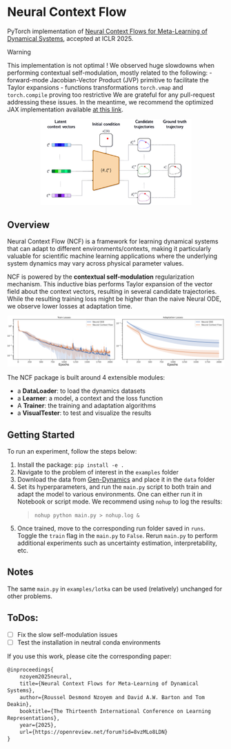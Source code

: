 
# Neural Context Flow

PyTorch implementation of [Neural Context Flows for Meta-Learning of Dynamical Systems](https://arxiv.org/abs/2405.02154), accepted at ICLR 2025.
> [!WARNING]  
> This implementation is not optimal ! We observed huge slowdowns when performing contextual self-modulation, mostly related to the following:
    - forward-mode Jacobian-Vector Product (JVP) primitive to facilitate the Taylor expansions
    - functions transformations `torch.vmap` and `torch.compile` proving too restrictive
    We are grateful for any pull-request addressing these issues. In the meantime, we recommend the optimized JAX implementation available [at this link](https://github.com/ddrous/ncflow).

<p align="center">
<img src="docs/assets/hydra.png" alt="drawing" width="350"/>
</p>

## Overview
Neural Context Flow (NCF) is a framework for learning dynamical systems that can adapt to different environments/contexts, making it particularly valuable for scientific machine learning applications where the underlying system dynamics may vary across physical parameter values.

NCF is powered by the __contextual self-modulation__ regularization mechanism. This inductive bias performs Taylor expansion of the vector field about the context vectors, resulting in several candidate trajectories. While the resulting training loss might be higher than the naive Neural ODE, we observe lower losses at adaptation time.

<p align="center">
<img src="docs/assets/losses.png" alt="drawing" width="800"/>
</p>

The NCF package is built around 4 extensible modules: 
- a __DataLoader__: to load the dynamics datasets
- a __Learner__: a model, a context and the loss function
- A __Trainer__: the training and adaptation algorithms
- a __VisualTester__: to test and visualize the results

## Getting Started
To run an experiment, follow the steps below:
1. Install the package: `pip install -e .`
2. Navigate to the problem of interest in the `examples` folder
3. Download the data from [Gen-Dynamics](https://github.com/ddrous/gen-dynamics) and place it in the `data` folder
4. Set its hyperparameters, and run the `main.py` script to both train and adapt the model to various environments. One can either run it in Notebook or script mode. We recommend using `nohup` to log the results: 
    > ```nohup python main.py > nohup.log &```
5. Once trained, move to the corresponding run folder saved in `runs`. Toggle the `train` flag in the `main.py` to `False`. Rerun `main.py` to perform additional experiments such as uncertainty estimation, interpretability, etc. 

## Notes
The same `main.py` in `examples/lotka` can be used (relatively) unchanged for other problems.

## ToDos:
- [ ] Fix the slow self-modulation issues
- [ ] Test the installation in neutral conda environments

If you use this work, please cite the corresponding paper:
```
@inproceedings{
    nzoyem2025neural,
    title={Neural Context Flows for Meta-Learning of Dynamical Systems},
    author={Roussel Desmond Nzoyem and David A.W. Barton and Tom Deakin},
    booktitle={The Thirteenth International Conference on Learning Representations},
    year={2025},
    url={https://openreview.net/forum?id=8vzMLo8LDN}
}
```
